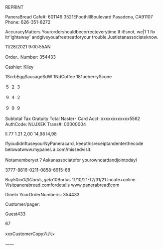 REPRINT

PaneraBread
Cafe#: 601149
3521EFoothlll8oulevard
Pasadena, CA91107
Phone: 626-351-8272

AccuracyMatters
Yourordershouldbecorrecteverytime
If it!snot, we|1 1 fix itr'ightaway'
andgiveyouafreetreatforyour
trouble.Justletanassociateknow.

11/28/2021 9:00:55AN

Order､ Number: 354433

Cashier: Kiley

1ScrbEggSausageSdW
1NdCoffee
181ueberryScone

５
２
３

９
４
２

９
９
９

Subtotal
Tax
Gratuity
Total
Naster･ Card
Acct: xxxxxxxxxxxx5562
AuthCode: NUJXEK
Trans#: 00000004

ll.77
1.21
2,00
14,98
l4,98

Ifyoudidn1tuseyourNyPaneracard,
keepthisreceiptandenterthecode
belowatwww.mypanel､a.com/missedvisit.

Notamemberyet？Askanassociatefor
yourowncardandjointodayl

3777-8816-0211-0858-6915-88

Buy$50inGiftCards,geta$10Borlus
11/10/21-12/31/21.Incafe+online.
Visitpanerabread.comfordetalls
www.panerabread!com

Dineln
YourOrderNumberis: 354433

Customer/pager:

Guest433

67

xxxCustomerCopy六六×

一一

